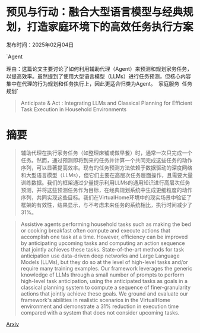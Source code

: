 # 预见与行动：融合大型语言模型与经典规划，打造家庭环境下的高效任务执行方案

发布时间：2025年02月04日

`Agent

理由：这篇论文主要讨论了如何利用辅助代理（Agent）来预测和规划家务任务，以提高效率。虽然提到了使用大型语言模型（LLMs）进行任务预测，但核心内容集中在代理的行为规划和任务执行上，因此更适合归类为Agent。` `家庭服务` `任务规划`

> Anticipate & Act : Integrating LLMs and Classical Planning for Efficient Task Execution in Household Environments

# 摘要

> 辅助代理在执行家务任务（如整理床铺或做早餐）时，通常一次只完成一个任务。然而，通过预测即将到来的任务并计算一个共同完成这些任务的动作序列，可以显著提高效率。现有的任务预测方法依赖于数据驱动的深度网络和大型语言模型（LLMs），但它们主要在高层次任务层面操作，且需要大量训练数据。我们的框架通过少量提示利用LLMs的通用知识进行高层次任务预测，并将这些预测任务作为目标，在经典规划系统中生成更细粒度的动作序列，共同实现这些目标。我们在VirtualHome环境中的现实场景中验证了框架的有效性，结果显示，与不考虑未来任务的系统相比，执行时间减少了31%。

> Assistive agents performing household tasks such as making the bed or cooking breakfast often compute and execute actions that accomplish one task at a time. However, efficiency can be improved by anticipating upcoming tasks and computing an action sequence that jointly achieves these tasks. State-of-the-art methods for task anticipation use data-driven deep networks and Large Language Models (LLMs), but they do so at the level of high-level tasks and/or require many training examples. Our framework leverages the generic knowledge of LLMs through a small number of prompts to perform high-level task anticipation, using the anticipated tasks as goals in a classical planning system to compute a sequence of finer-granularity actions that jointly achieve these goals. We ground and evaluate our framework's abilities in realistic scenarios in the VirtualHome environment and demonstrate a 31% reduction in execution time compared with a system that does not consider upcoming tasks.

[Arxiv](https://arxiv.org/abs/2502.02066)